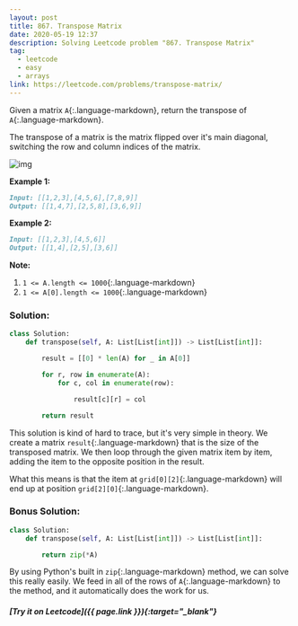 ```yaml
---
layout: post
title: 867. Transpose Matrix
date: 2020-05-19 12:37
description: Solving Leetcode problem "867. Transpose Matrix"
tag:
  - leetcode
  - easy
  - arrays
link: https://leetcode.com/problems/transpose-matrix/
---
```


Given a matrix `A`{:.language-markdown}, return the transpose of `A`{:.language-markdown}.

The transpose of a matrix is the matrix flipped over it's main diagonal, switching the row and column indices of the matrix.


![img](https://assets.leetcode.com/uploads/2019/10/20/hint_transpose.png)



**Example 1:**

```markdown
Input: [[1,2,3],[4,5,6],[7,8,9]]
Output: [[1,4,7],[2,5,8],[3,6,9]]
```

**Example 2:**

```markdown
Input: [[1,2,3],[4,5,6]]
Output: [[1,4],[2,5],[3,6]]
```



**Note:**

1. `1 <= A.length <= 1000`{:.language-markdown}
2. `1 <= A[0].length <= 1000`{:.language-markdown}



### Solution:

```python
class Solution:
    def transpose(self, A: List[List[int]]) -> List[List[int]]:

        result = [[0] * len(A) for _ in A[0]]

        for r, row in enumerate(A):
            for c, col in enumerate(row):

                result[c][r] = col

        return result
```

This solution is kind of hard to trace, but it's very simple in theory. We create a matrix `result`{:.language-markdown} that is the size of the transposed matrix. We then loop through the given matrix item by item, adding the item to the opposite position in the result.

What this means is that the item at `grid[0][2]`{:.language-markdown} will end up at position `grid[2][0]`{:.language-markdown}.



### Bonus Solution:

```python
class Solution:
    def transpose(self, A: List[List[int]]) -> List[List[int]]:

        return zip(*A)
```

By using Python's built in `zip`{:.language-markdown} method, we can solve this really easily. We feed in all of the rows of `A`{:.language-markdown} to the method, and it automatically does the work for us.



##### [Try it on Leetcode]({{ page.link }}){:target="_blank"}
